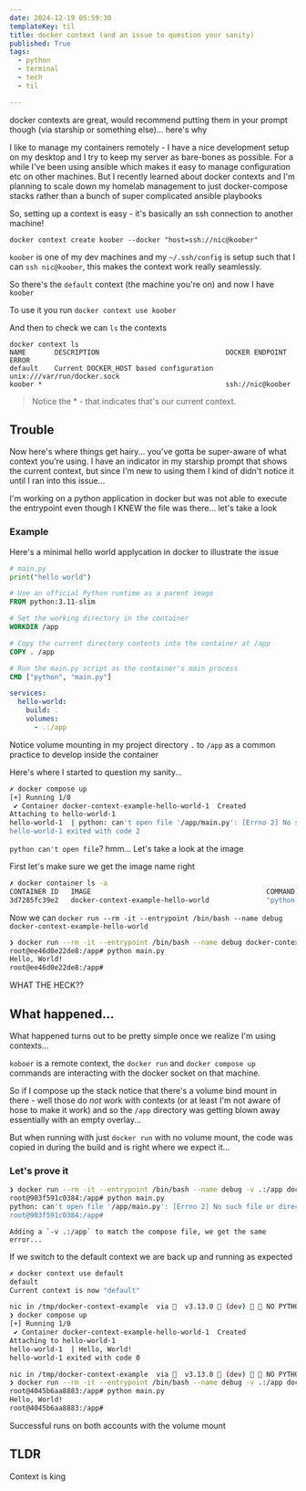 ```yaml
---
date: 2024-12-19 05:59:30
templateKey: til
title: docker context (and an issue to question your sanity)
published: True
tags:
  - python
  - terminal
  - tech
  - til

---
```


docker contexts are great, would recommend putting them in your prompt though (via starship or something else)... here's why

I like to manage my containers remotely - I have a nice development setup on my desktop and I try to keep my server as bare-bones as possible. For a while I've been using ansible which makes it easy to manage configuration etc on other machines. But I recently learned about docker contexts and I'm planning to scale down my homelab management to just docker-compose stacks rather than a bunch of super complicated ansible playbooks

So, setting up a context is easy - it's basically an ssh connection to another machine!

`docker context create koober --docker "host=ssh://nic@koober"`

`koober` is one of my dev machines and my `~/.ssh/config` is setup such that I can `ssh nic@koober`, this makes the context work really seamlessly.

So there's the `default` context (the machine you're on) and now I have `koober`

To use it you run `docker context use koober`

And then to check we can `ls` the contexts

```
docker context ls
NAME       DESCRIPTION                               DOCKER ENDPOINT               ERROR
default    Current DOCKER_HOST based configuration   unix:///var/run/docker.sock   
koober *                                             ssh://nic@koober
```

> Notice the * - that indicates that's our current context.

## Trouble

Now here's where things get hairy... you've gotta be super-aware of what context you're using. I have an indicator in my starship prompt that shows the current context, but since I'm new to using them I kind of didn't notice it until I ran into this issue...

I'm working on a python application in docker but was not able to execute the entrypoint even though I KNEW the file was there... let's take a look

### Example

Here's a minimal hello world applycation in docker to illustrate the issue

```python
# main.py
print("hello world")
```

```Dockerfile
# Use an official Python runtime as a parent image
FROM python:3.11-slim

# Set the working directory in the container
WORKDIR /app

# Copy the current directory contents into the container at /app
COPY . /app

# Run the main.py script as the container's main process
CMD ["python", "main.py"]
```

```yaml
services:
  hello-world:
    build: .
    volumes:
      - .:/app
```

Notice volume mounting in my project directory `.` to `/app` as a common practice to develop inside the container

Here's where I started to question my sanity...

```bash
✗ docker compose up                                            
[+] Running 1/0
 ✔ Container docker-context-example-hello-world-1  Created                                                                                                                                                                                                                                                              0.0s 
Attaching to hello-world-1
hello-world-1  | python: can't open file '/app/main.py': [Errno 2] No such file or directory
hello-world-1 exited with code 2
```

`python can't open file`? hmm... Let's take a look at the image

First let's make sure we get the image name right

```bash
✗ docker container ls -a              
CONTAINER ID   IMAGE                                           COMMAND                  CREATED          STATUS                       PORTS                                                                                  NAMES
3d7285fc39e2   docker-context-example-hello-world              "python main.py"         10 minutes ago   Exited (2) 44 seconds ago                                                                                           docker-context-example-hello-world-1
```

Now we can `docker run --rm -it --entrypoint /bin/bash --name debug docker-context-example-hello-world`

```bash
❯ docker run --rm -it --entrypoint /bin/bash --name debug docker-context-example-hello-world  
root@ee46d0e22de8:/app# python main.py
Hello, World!
root@ee46d0e22de8:/app# 
```

WHAT THE HECK??

## What happened...

What happened turns out to be pretty simple once we realize I'm using contexts...

`koboer` is a remote context, the `docker run` and `docker compose up` commands are interacting with the docker socket on that machine.

So if I compose up the stack notice that there's a volume bind mount in there - well those do _not_ work with contexts (or at least I'm not aware of hose to make it work) and so the `/app` directory was getting blown away essentially with an empty overlay...

But when running with just `docker run` with no volume mount, the code was copied in during the build and is right where we expect it...

### Let's prove it

```bash
❯ docker run --rm -it --entrypoint /bin/bash --name debug -v .:/app docker-context-example-hello-world
root@903f591c0384:/app# python main.py
python: can't open file '/app/main.py': [Errno 2] No such file or directory
root@903f591c0384:/app# 
```
```
Adding a `-v .:/app` to match the compose file, we get the same error...
```

If we switch to the default context we are back up and running as expected

```bash
✗ docker context use default
default
Current context is now "default"

nic in /tmp/docker-context-example  via   v3.13.0  (dev) 󰒄 󱔎 NO PYTHON ENVIORNMENT SET 
❯ docker compose up         
[+] Running 1/0
 ✔ Container docker-context-example-hello-world-1  Created                                                                                                                                                                                                                                                              0.0s 
Attaching to hello-world-1
hello-world-1  | Hello, World!
hello-world-1 exited with code 0

nic in /tmp/docker-context-example  via   v3.13.0  (dev) 󰒄 󱔎 NO PYTHON ENVIORNMENT SET 
❯ docker run --rm -it --entrypoint /bin/bash --name debug -v .:/app docker-context-example-hello-world
root@4045b6aa8883:/app# python main.py
Hello, World!
root@4045b6aa8883:/app# 
```

Successful runs on both accounts with the volume mount

## TLDR

Context is king
